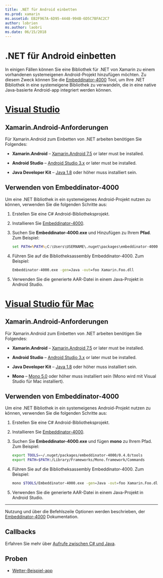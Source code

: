 ```yaml
---
title: .NET für Android einbetten
ms.prod: xamarin
ms.assetid: EB2F967A-6D95-4448-994B-6D5C7BFAC2C7
author: lobrien
ms.author: laobri
ms.date: 06/15/2018
---
```


# <a name="net-embedding-on-android"></a>.NET für Android einbetten

In einigen Fällen können Sie eine Bibliothek für .NET von Xamarin zu einem vorhandenen systemeigenen Android-Projekt hinzufügen möchten. Zu diesem Zweck können Sie die [Embeddinator-4000](https://www.nuget.org/packages/Embeddinator-4000/) Tool, um Ihre .NET Bibliothek in eine systemeigene Bibliothek zu verwandeln, die in eine native Java-basierte Android-app integriert werden können.

# <a name="visual-studiotabwindows"></a>[Visual Studio](#tab/windows)

## <a name="xamarinandroid-requirements"></a>Xamarin.Android-Anforderungen

Für Xamarin.Android zum Einbetten von .NET arbeiten benötigen Sie Folgendes:

-   **Xamarin.Android** &ndash; [Xamarin.Android 7.5](https://visualstudio.microsoft.com/xamarin/) or later must be installed.

-   **Android Studio** &ndash; [Android Studio 3.x](https://developer.android.com/studio/) or later must be installed.

-   **Java Developer Kit** &ndash; [Java 1.8](https://www.oracle.com/technetwork/java/javase/downloads/jdk8-downloads-2133151.html) oder höher muss installiert sein.


## <a name="using-embeddinator-4000"></a>Verwenden von Embeddinator-4000

Um eine .NET Bibliothek in ein systemeigenes Android-Projekt nutzen zu können, verwenden Sie die folgenden Schritte aus:

1.  Erstellen Sie eine C# Android-Bibliotheksprojekt.

2.  Installieren Sie [Embeddinator-4000](https://www.nuget.org/packages/Embeddinator-4000/).

3.  Suchen Sie **Embeddinator-4000.exe** und Hinzufügen zu Ihrem **Pfad**. Zum Beispiel:

    ```cmd
    set PATH=%PATH%;C:\Users\USERNAME\.nuget\packages\embeddinator-4000\0.4.0\tools
    ```

4.  Führen Sie auf die Bibliotheksassembly Embeddinator-4000. Zum Beispiel:

    ```cmd
    Embeddinator-4000.exe -gen=Java -out=foo Xamarin.Foo.dll
    ```

5.  Verwenden Sie die generierte AAR-Datei in einem Java-Projekt in Android Studio.


# <a name="visual-studio-for-mactabmacos"></a>[Visual Studio für Mac](#tab/macos)

## <a name="xamarinandroid-requirements"></a>Xamarin.Android-Anforderungen

Für Xamarin.Android zum Einbetten von .NET arbeiten benötigen Sie Folgendes:

-   **Xamarin.Android** &ndash; [Xamarin.Android 7.5](https://visualstudio.microsoft.com/xamarin/) or later must be installed.

-   **Android Studio** &ndash; [Android Studio 3.x](https://developer.android.com/studio/) or later must be installed.

-   **Java Developer Kit** &ndash; [Java 1.8](https://www.oracle.com/technetwork/java/javase/downloads/jdk8-downloads-2133151.html) oder höher muss installiert sein.

-   **Mono** &ndash; [Mono 5.0](https://www.mono-project.com/download/) oder höher muss installiert sein (Mono wird mit Visual Studio für Mac installiert).


## <a name="using-embeddinator-4000"></a>Verwenden von Embeddinator-4000

Um eine .NET Bibliothek in ein systemeigenes Android-Projekt nutzen zu können, verwenden Sie die folgenden Schritte aus:

1.  Erstellen Sie eine C# Android-Bibliotheksprojekt.

2.  Installieren Sie [Embeddinator-4000](https://www.nuget.org/packages/Embeddinator-4000/).

3.  Suchen Sie **Embeddinator-4000.exe** und fügen **mono** zu Ihrem Pfad. Zum Beispiel:

    ```bash
    export TOOLS=~/.nuget/packages/embeddinator-4000/0.4.0/tools
    export PATH=$PATH:/Library/Frameworks/Mono.framework/Commands
    ```

4.  Führen Sie auf die Bibliotheksassembly Embeddinator-4000. Zum Beispiel:

    ```bash
    mono $TOOLS/Embeddinator-4000.exe -gen=Java -out=foo Xamarin.Foo.dll
    ```

5.  Verwenden Sie die generierte AAR-Datei in einem Java-Projekt in Android Studio.

-----

Nutzung und über die Befehlszeile Optionen werden beschrieben, der [Embeddinator-4000](https://github.com/mono/Embeddinator-4000/blob/master/Usage.md#java--c) Dokumentation.


## <a name="callbacks"></a>Callbacks

Erfahren Sie mehr über [Aufrufe zwischen C# und Java](callbacks.md).

## <a name="samples"></a>Proben

* [Wetter-Beispiel-app](https://github.com/jamesmontemagno/embeddinator-weather)
